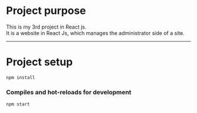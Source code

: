 # Project purpose

This is my 3rd project in React js.<br/>
It is a website in React Js, which manages the administrator side of a site.

---

# Project setup
```
npm install
```

### Compiles and hot-reloads for development
```
npm start
```
